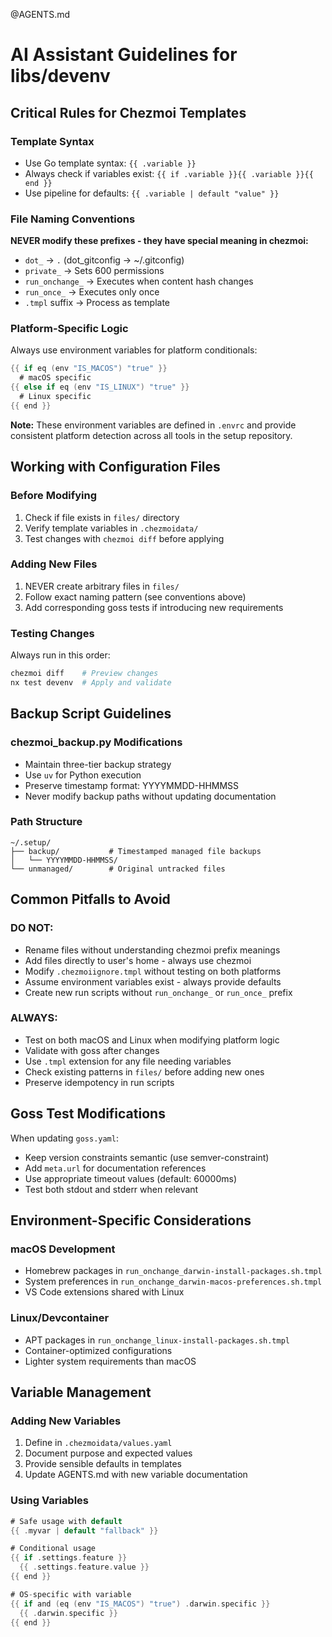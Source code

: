 @AGENTS.md

# AI Assistant Guidelines for libs/devenv

## Critical Rules for Chezmoi Templates

### Template Syntax
- Use Go template syntax: `{{ .variable }}`
- Always check if variables exist: `{{ if .variable }}{{ .variable }}{{ end }}`
- Use pipeline for defaults: `{{ .variable | default "value" }}`

### File Naming Conventions
**NEVER modify these prefixes - they have special meaning in chezmoi:**
- `dot_` → `.` (dot_gitconfig → ~/.gitconfig)
- `private_` → Sets 600 permissions
- `run_onchange_` → Executes when content hash changes
- `run_once_` → Executes only once
- `.tmpl` suffix → Process as template

### Platform-Specific Logic
Always use environment variables for platform conditionals:
```go
{{ if eq (env "IS_MACOS") "true" }}
  # macOS specific
{{ else if eq (env "IS_LINUX") "true" }}
  # Linux specific
{{ end }}
```
**Note:** These environment variables are defined in `.envrc` and provide consistent platform detection across all tools in the setup repository.

## Working with Configuration Files

### Before Modifying
1. Check if file exists in `files/` directory
2. Verify template variables in `.chezmoidata/`
3. Test changes with `chezmoi diff` before applying

### Adding New Files
1. NEVER create arbitrary files in `files/`
2. Follow exact naming pattern (see conventions above)
3. Add corresponding goss tests if introducing new requirements

### Testing Changes
Always run in this order:
```bash
chezmoi diff    # Preview changes
nx test devenv  # Apply and validate
```

## Backup Script Guidelines

### chezmoi_backup.py Modifications
- Maintain three-tier backup strategy
- Use `uv` for Python execution
- Preserve timestamp format: YYYYMMDD-HHMMSS
- Never modify backup paths without updating documentation

### Path Structure
```
~/.setup/
├── backup/           # Timestamped managed file backups
│   └── YYYYMMDD-HHMMSS/
└── unmanaged/        # Original untracked files
```

## Common Pitfalls to Avoid

### DO NOT:
- Rename files without understanding chezmoi prefix meanings
- Add files directly to user's home - always use chezmoi
- Modify `.chezmoiignore.tmpl` without testing on both platforms
- Assume environment variables exist - always provide defaults
- Create new run scripts without `run_onchange_` or `run_once_` prefix

### ALWAYS:
- Test on both macOS and Linux when modifying platform logic
- Validate with goss after changes
- Use `.tmpl` extension for any file needing variables
- Check existing patterns in `files/` before adding new ones
- Preserve idempotency in run scripts

## Goss Test Modifications

When updating `goss.yaml`:
- Keep version constraints semantic (use semver-constraint)
- Add `meta.url` for documentation references
- Use appropriate timeout values (default: 60000ms)
- Test both stdout and stderr when relevant

## Environment-Specific Considerations

### macOS Development
- Homebrew packages in `run_onchange_darwin-install-packages.sh.tmpl`
- System preferences in `run_onchange_darwin-macos-preferences.sh.tmpl`
- VS Code extensions shared with Linux

### Linux/Devcontainer
- APT packages in `run_onchange_linux-install-packages.sh.tmpl`
- Container-optimized configurations
- Lighter system requirements than macOS

## Variable Management

### Adding New Variables
1. Define in `.chezmoidata/values.yaml`
2. Document purpose and expected values
3. Provide sensible defaults in templates
4. Update AGENTS.md with new variable documentation

### Using Variables
```go
# Safe usage with default
{{ .myvar | default "fallback" }}

# Conditional usage
{{ if .settings.feature }}
  {{ .settings.feature.value }}
{{ end }}

# OS-specific with variable
{{ if and (eq (env "IS_MACOS") "true") .darwin.specific }}
  {{ .darwin.specific }}
{{ end }}
```